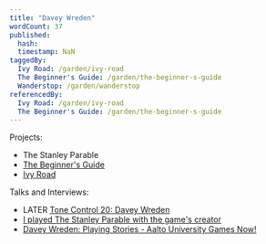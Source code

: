```yaml
---
title: "Davey Wreden"
wordCount: 37
published:
  hash: 
  timestamp: NaN
taggedBy:
  Ivy Road: /garden/ivy-road
  The Beginner's Guide: /garden/the-beginner-s-guide
  Wanderstop: /garden/wanderstop
referencedBy:
  Ivy Road: /garden/ivy-road
  The Beginner's Guide: /garden/the-beginner-s-guide
---
```


Projects:
- The Stanley Parable
- [The Beginner's Guide](/garden/the-beginner-s-guide)
- [Ivy Road](/garden/ivy-road)

Talks and Interviews:
- LATER [Tone Control 20: Davey Wreden](https://www.idlethumbs.net/tonecontrol/episodes/davey-wreden-1)
- [I played The Stanley Parable with the game's creator](https://www.youtube.com/watch?v=REnFIJhVA-g)
- [Davey Wreden: Playing Stories - Aalto University Games Now!](https://www.youtube.com/watch?v=bKMAJ8vOMDg)